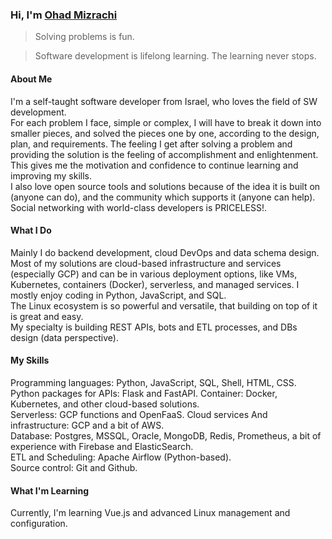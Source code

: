 ###  Hi, I'm [Ohad Mizrachi](https://github.com/ohad24)

> Solving problems is fun.

> Software development is lifelong learning. The learning never stops.

#### About Me
I'm a self-taught software developer from Israel, who loves the field of SW development.  
For each problem I face, simple or complex, I will have to break it down into smaller pieces, and solved the pieces one by one, according to the design, plan, and requirements. The feeling I get after solving a problem and providing the solution is the feeling of accomplishment and enlightenment. This gives me the motivation and confidence to continue learning and improving my skills.  
I also love open source tools and solutions because of the idea it is built on (anyone can do), and the community which supports it (anyone can help). Social networking with world-class developers is PRICELESS!.

#### What I Do
Mainly I do backend development, cloud DevOps and data schema design. Most of my solutions are cloud-based infrastructure and services (especially GCP) and can be in various deployment options, like VMs, Kubernetes, containers (Docker), serverless, and managed services.
I mostly enjoy coding in Python, JavaScript, and SQL.  
The Linux ecosystem is so powerful and versatile, that building on top of it is great and easy.  
My specialty is building REST APIs, bots and ETL processes, and DBs design (data perspective).

#### My Skills
Programming languages: Python, JavaScript, SQL, Shell, HTML, CSS.  
Python packages for APIs: Flask and FastAPI.
Container: Docker, Kubernetes, and other cloud-based solutions.  
Serverless: GCP functions and OpenFaaS.
Cloud services And infrastructure: GCP and a bit of AWS.  
Database: Postgres, MSSQL, Oracle, MongoDB, Redis, Prometheus, a bit of experience with Firebase and ElasticSearch.  
ETL and Scheduling: Apache Airflow (Python-based).  
Source control: Git and Github.

#### What I'm Learning
Currently, I'm learning Vue.js and advanced Linux management and configuration.
